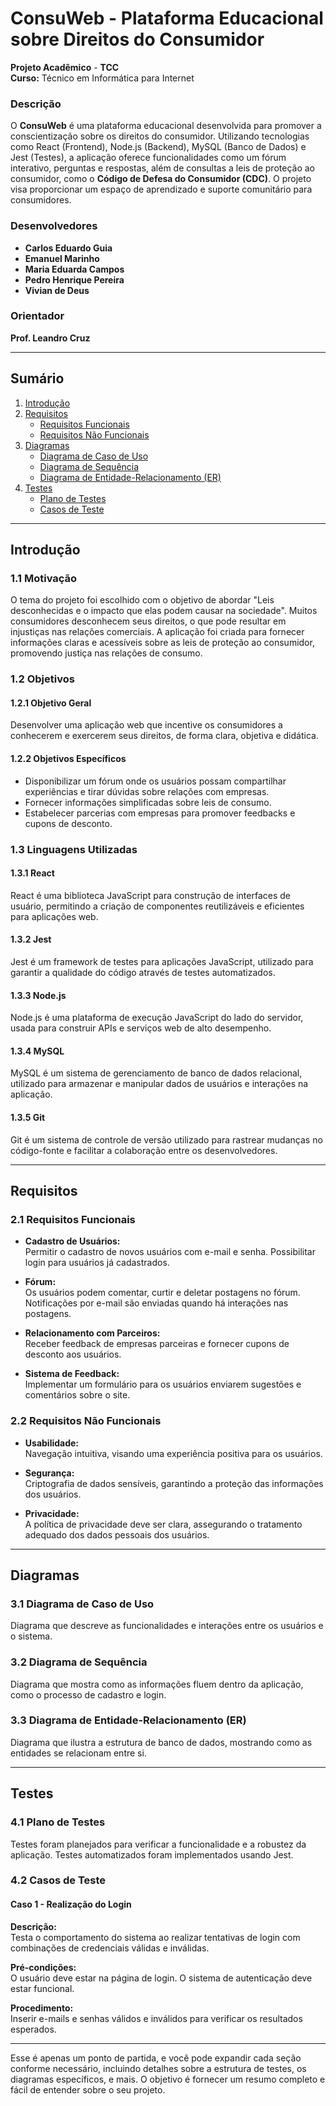 # ConsuWeb - Plataforma Educacional sobre Direitos do Consumidor

**Projeto Acadêmico** - **TCC**  
**Curso:** Técnico em Informática para Internet

### Descrição
O **ConsuWeb** é uma plataforma educacional desenvolvida para promover a conscientização sobre os direitos do consumidor. Utilizando tecnologias como React (Frontend), Node.js (Backend), MySQL (Banco de Dados) e Jest (Testes), a aplicação oferece funcionalidades como um fórum interativo, perguntas e respostas, além de consultas a leis de proteção ao consumidor, como o **Código de Defesa do Consumidor (CDC)**. O projeto visa proporcionar um espaço de aprendizado e suporte comunitário para consumidores.

### Desenvolvedores
- **Carlos Eduardo Guia**
- **Emanuel Marinho**
- **Maria Eduarda Campos**
- **Pedro Henrique Pereira**
- **Vivian de Deus**

### Orientador
**Prof. Leandro Cruz**

---

## Sumário
1. [Introdução](#introdução)
2. [Requisitos](#requisitos)
    - [Requisitos Funcionais](#requisitos-funcionais)
    - [Requisitos Não Funcionais](#requisitos-não-funcionais)
3. [Diagramas](#diagramas)
    - [Diagrama de Caso de Uso](#diagrama-de-caso-de-uso)
    - [Diagrama de Sequência](#diagrama-de-sequência)
    - [Diagrama de Entidade-Relacionamento (ER)](#diagrama-de-entidade-relacionamento-er)
4. [Testes](#testes)
    - [Plano de Testes](#plano-de-testes)
    - [Casos de Teste](#casos-de-teste)

---

## Introdução

### 1.1 Motivação
O tema do projeto foi escolhido com o objetivo de abordar "Leis desconhecidas e o impacto que elas podem causar na sociedade". Muitos consumidores desconhecem seus direitos, o que pode resultar em injustiças nas relações comerciais. A aplicação foi criada para fornecer informações claras e acessíveis sobre as leis de proteção ao consumidor, promovendo justiça nas relações de consumo.

### 1.2 Objetivos

#### 1.2.1 Objetivo Geral
Desenvolver uma aplicação web que incentive os consumidores a conhecerem e exercerem seus direitos, de forma clara, objetiva e didática.

#### 1.2.2 Objetivos Específicos
- Disponibilizar um fórum onde os usuários possam compartilhar experiências e tirar dúvidas sobre relações com empresas.
- Fornecer informações simplificadas sobre leis de consumo.
- Estabelecer parcerias com empresas para promover feedbacks e cupons de desconto.

### 1.3 Linguagens Utilizadas

#### 1.3.1 React
React é uma biblioteca JavaScript para construção de interfaces de usuário, permitindo a criação de componentes reutilizáveis e eficientes para aplicações web.

#### 1.3.2 Jest
Jest é um framework de testes para aplicações JavaScript, utilizado para garantir a qualidade do código através de testes automatizados.

#### 1.3.3 Node.js
Node.js é uma plataforma de execução JavaScript do lado do servidor, usada para construir APIs e serviços web de alto desempenho.

#### 1.3.4 MySQL
MySQL é um sistema de gerenciamento de banco de dados relacional, utilizado para armazenar e manipular dados de usuários e interações na aplicação.

#### 1.3.5 Git
Git é um sistema de controle de versão utilizado para rastrear mudanças no código-fonte e facilitar a colaboração entre os desenvolvedores.

---

## Requisitos

### 2.1 Requisitos Funcionais

- **Cadastro de Usuários:**  
    Permitir o cadastro de novos usuários com e-mail e senha. Possibilitar login para usuários já cadastrados.
  
- **Fórum:**  
    Os usuários podem comentar, curtir e deletar postagens no fórum. Notificações por e-mail são enviadas quando há interações nas postagens.

- **Relacionamento com Parceiros:**  
    Receber feedback de empresas parceiras e fornecer cupons de desconto aos usuários.

- **Sistema de Feedback:**  
    Implementar um formulário para os usuários enviarem sugestões e comentários sobre o site.

### 2.2 Requisitos Não Funcionais

- **Usabilidade:**  
    Navegação intuitiva, visando uma experiência positiva para os usuários.

- **Segurança:**  
    Criptografia de dados sensíveis, garantindo a proteção das informações dos usuários.

- **Privacidade:**  
    A política de privacidade deve ser clara, assegurando o tratamento adequado dos dados pessoais dos usuários.

---

## Diagramas

### 3.1 Diagrama de Caso de Uso
Diagrama que descreve as funcionalidades e interações entre os usuários e o sistema.

### 3.2 Diagrama de Sequência
Diagrama que mostra como as informações fluem dentro da aplicação, como o processo de cadastro e login.

### 3.3 Diagrama de Entidade-Relacionamento (ER)
Diagrama que ilustra a estrutura de banco de dados, mostrando como as entidades se relacionam entre si.

---

## Testes

### 4.1 Plano de Testes
Testes foram planejados para verificar a funcionalidade e a robustez da aplicação. Testes automatizados foram implementados usando Jest.

### 4.2 Casos de Teste

#### Caso 1 - Realização do Login
**Descrição:**  
Testa o comportamento do sistema ao realizar tentativas de login com combinações de credenciais válidas e inválidas.

**Pré-condições:**  
O usuário deve estar na página de login. O sistema de autenticação deve estar funcional.

**Procedimento:**  
Inserir e-mails e senhas válidos e inválidos para verificar os resultados esperados.

---

Esse é apenas um ponto de partida, e você pode expandir cada seção conforme necessário, incluindo detalhes sobre a estrutura de testes, os diagramas específicos, e mais. O objetivo é fornecer um resumo completo e fácil de entender sobre o seu projeto.
